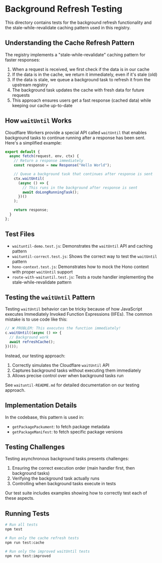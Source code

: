 # Background Refresh Testing

This directory contains tests for the background refresh functionality and the stale-while-revalidate caching pattern used in this registry.

## Understanding the Cache Refresh Pattern

The registry implements a "stale-while-revalidate" caching pattern for faster responses:

1. When a request is received, we first check if the data is in our cache
2. If the data is in the cache, we return it immediately, even if it's stale (old)
3. If the data is stale, we queue a background task to refresh it from the upstream registry
4. The background task updates the cache with fresh data for future requests
5. This approach ensures users get a fast response (cached data) while keeping our cache up-to-date

## How `waitUntil` Works

Cloudflare Workers provide a special API called `waitUntil` that enables background tasks to continue running after a response has been sent. Here's a simplified example:

```javascript
export default {
  async fetch(request, env, ctx) {
    // Return a response immediately
    const response = new Response("Hello World");

    // Queue a background task that continues after response is sent
    ctx.waitUntil(
      (async () => {
        // This runs in the background after response is sent
        await doLongRunningTask();
      })()
    );

    return response;
  }
};
```

## Test Files

- `waituntil-demo.test.js`: Demonstrates the `waitUntil` API and caching pattern
- `waituntil-correct.test.js`: Shows the correct way to test the `waitUntil` pattern
- `hono-context.test.js`: Demonstrates how to mock the Hono context with proper `waitUntil` support
- `route-with-waituntil.test.js`: Tests a route handler implementing the stale-while-revalidate pattern

## Testing the `waitUntil` Pattern

Testing `waitUntil` behavior can be tricky because of how JavaScript executes Immediately Invoked Function Expressions (IIFEs). The common mistake is to use code like this:

```javascript
// ❌ PROBLEM: This executes the function immediately!
c.waitUntil((async () => {
  // Background work
  await refreshCache();
})());
```

Instead, our testing approach:

1. Correctly simulates the Cloudflare `waitUntil` API
2. Captures background tasks without executing them immediately
3. Allows precise control over when background tasks run

See `waituntil-README.md` for detailed documentation on our testing approach.

## Implementation Details

In the codebase, this pattern is used in:
- `getPackagePackument`: to fetch package metadata
- `getPackageManifest`: to fetch specific package versions

## Testing Challenges

Testing asynchronous background tasks presents challenges:
1. Ensuring the correct execution order (main handler first, then background tasks)
2. Verifying the background task actually runs
3. Controlling when background tasks execute in tests

Our test suite includes examples showing how to correctly test each of these aspects.

## Running Tests

```bash
# Run all tests
npm test

# Run only the cache refresh tests
npm run test:cache

# Run only the improved waitUntil tests
npm run test:improved
```
